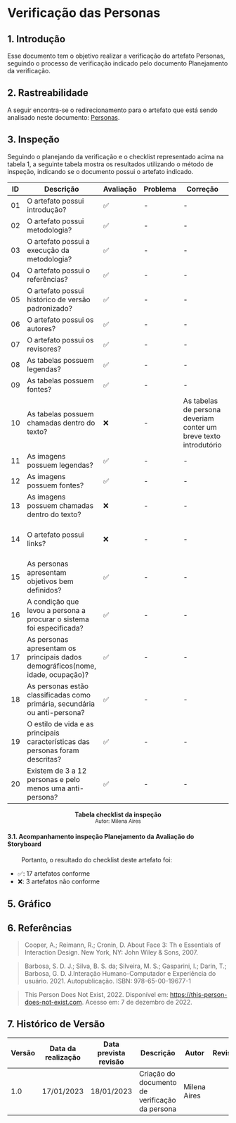 # Verificação das Personas 

## 1. Introdução 
Esse documento tem o objetivo realizar a verificação do artefato Personas, seguindo o processo de verificação indicado pelo documento Planejamento da verificação.

## 2. Rastreabilidade 
A seguir encontra-se o redirecionamento para o artefato que está sendo analisado neste documento:  <a href="https://interacao-humano-computador.github.io/2022.2-Aprender3/analise_de_requisitos/personas/">Personas</a>.

## 3. Inspeção 
Seguindo o planejando da verificação e o checklist representado acima na tabela 1, a seguinte tabela mostra os resultados utilizando o método de inspeção, indicando se o documento possui o artefato indicado. 

| ID | Descrição | Avaliação | Problema | Correção | Observações |
|----|-----------|-----------|----------|----------|-------------|
| 01 | O artefato possui introdução? | ✅ | - | - | - |
| 02 | O artefato possui metodologia? | ✅ | - | - | - |
| 03 | O artefato possui a execução da metodologia? | ✅ | - | - | - |
| 04 | O artefato possui o referências? | ✅ | - | - | - |
| 05 | O artefato possui histórico de versão padronizado? | ✅ | - | - | - |
| 06 | O artefato possui os autores? | ✅ | - | - | - |
| 07 | O artefato possui os revisores? | ✅ | - | - | - |
| 08 | As tabelas possuem legendas? | ✅ | - | - | - |
| 09 | As tabelas possuem fontes? | ✅ | - | - | - |
| 10 | As tabelas possuem chamadas dentro do texto? | ❌ | - | As tabelas de persona deveriam conter um breve texto introdutório | - |
| 11 | As imagens possuem legendas? | ✅ | - | - | - |
| 12 | As imagens possuem fontes? | ✅ | - | - | - |
| 13 | As imagens possuem chamadas dentro do texto? | ❌ | - | - | Não há imagens no documento |
| 14 | O artefato possui links? | ❌ | - | - | O documento não necessita de links |
| 15 | As personas apresentam objetivos bem definidos? | ✅ | - | - | - |
| 16 | A condição que levou a persona a procurar o sistema foi especificada? | ✅ | - | - | - |
| 17 | As personas apresentam os principais dados demográficos(nome, idade, ocupação)? | ✅ | - | - | - |
| 18 | As personas estão classificadas como primária, secundária ou anti-persona? | ✅ | - | - | - |
| 19 | O estilo de vida e as principais características das personas foram descritas? | ✅ | - | - | - |
| 20 | Existem de 3 a 12 personas e pelo menos uma anti-persona? | ✅ | - | - | - |

<figcaption align='center'>
    <b>Tabela checklist da inspeção</b>
        <br><small>Autor: Milena Aires</small>
</figcaption> 

#### 3.1. Acompanhamento inspeção Planejamento da Avaliação do Storyboard

&emsp;&emsp; Portanto, o resultado do checklist deste artefato foi:

  - ✅: 17 artefatos conforme
  - ❌: 3 artefatos não conforme

## 5. Gráfico 


## 6. Referências  
> Cooper, A.; Reimann, R.; Cronin, D. About Face 3: Th e Essentials of Interaction Design. New York, NY: John Wiley & Sons, 2007.

> Barbosa, S. D. J.; Silva, B. S. da; Silveira, M. S.; Gasparini, I.; Darin, T.; Barbosa, G. D. J.Interação Humano-Computador e Experiência do usuário. 2021. Autopublicação. ISBN: 978-65-00-19677-1

> This Person Does Not Exist, 2022. Disponível em: <https://this-person-does-not-exist.com>. Acesso em: 7 de dezembro de 2022.

## 7. Histórico de Versão

| Versão | Data da realização | Data prevista revisão | Descrição | Autor | Revisor |
|--------|------|------|-----------|-------|---------|
| 1.0    | 17/01/2023 | 18/01/2023 | Criação do documento de verificação da persona| Milena Aires |  |
